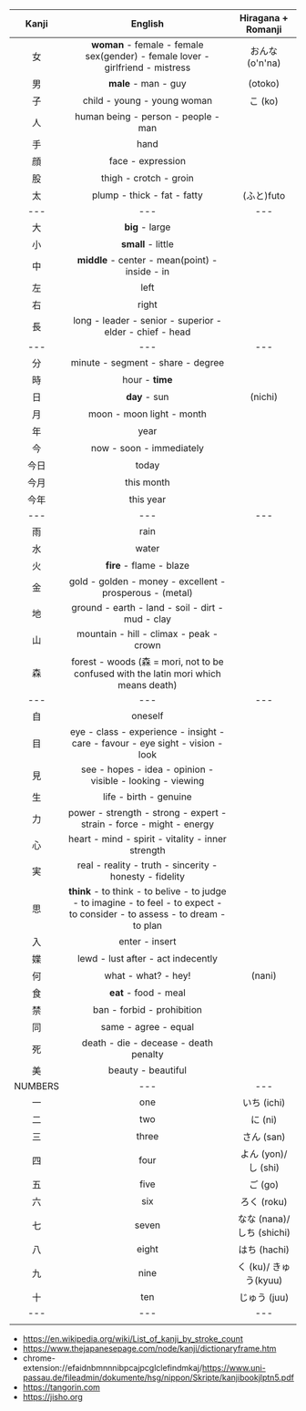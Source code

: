 
|Kanji|English|Hiragana + Romanji
|:-:|:-:|:-:
|女|**woman** - female - female sex(gender) - female lover - girlfriend - mistress|おんな (o'n'na)
|男|**male** - man - guy|(otoko)
|子|child - young - young woman|こ (ko)
|人|human being - person - people - man|
|手|hand|
|顔|face - expression
|股|thigh - crotch - groin
|太|plump - thick - fat - fatty|(ふと)futo
|---|---|---
|大|**big** - large|
|小|**small** - little|
|中|**middle** - center - mean(point) - inside - in
|左|left|
|右|right|
|長|long - leader - senior - superior - elder - chief - head|
|---|---|---
|分|minute - segment - share - degree|
|時|hour - **time**
|日|**day** - sun|(nichi)
|月|moon - moon light - month|
|年|year
|今|now - soon - immediately
|今日|today
|今月|this month
|今年|this year
|---|---|---
|雨|rain
|水|water|
|火|**fire** - flame - blaze|
|金|gold - golden - money - excellent - prosperous - (metal)|
|地|ground - earth - land - soil - dirt - mud - clay|
|山|mountain - hill - climax - peak - crown|
|森|forest - woods (森 = mori, not to be confused with the latin mori which means death)
|---|---|---
|自|oneself|
|目|eye - class - experience - insight - care - favour - eye sight - vision - look
|見|see - hopes - idea - opinion - visible - looking - viewing
|生|life - birth - genuine|
|力|power - strength - strong - expert - strain - force - might - energy|
|心|heart - mind - spirit - vitality - inner strength|
|実|real - reality - truth - sincerity - honesty - fidelity|
|思|**think** - to think - to belive - to judge - to imagine - to feel - to expect - to consider - to assess - to dream - to plan|
|入|enter - insert|
|媟|lewd - lust after - act indecently|
|何|what - what? - hey!|(nani)
|食|**eat** - food - meal|
|禁|ban - forbid - prohibition|
|同|same - agree - equal
|死|death - die - decease - death penalty
|美|beauty - beautiful
|NUMBERS|---|---
|一|one|いち (ichi)
|二|two|に (ni)
|三|three|さん (san)
|四|four|よん (yon)/ し (shi)
|五|five|ご (go)
|六|six|ろく (roku)
|七|seven|なな (nana)/ しち (shichi)
|八|eight|はち (hachi)
|九|nine|く (ku)/ きゅう(kyuu)
|十|ten|じゅう (juu)
|---|---|---
||


- https://en.wikipedia.org/wiki/List_of_kanji_by_stroke_count
- https://www.thejapanesepage.com/node/kanji/dictionaryframe.htm
- chrome-extension://efaidnbmnnnibpcajpcglclefindmkaj/https://www.uni-passau.de/fileadmin/dokumente/hsg/nippon/Skripte/kanjibookjlptn5.pdf
- https://tangorin.com
- https://jisho.org
